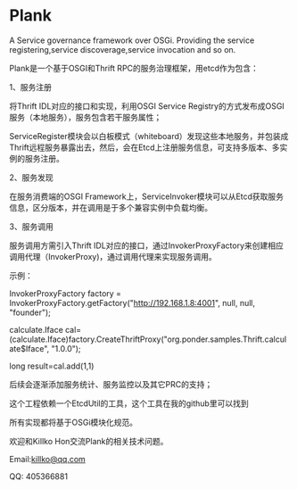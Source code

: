 # Plank
A Service governance framework over OSGi. Providing the service registering,service discoverage,service invocation and so on.


Plank是一个基于OSGI和Thrift RPC的服务治理框架，用etcd作为包含：

1、服务注册

  将Thrift IDL对应的接口和实现，利用OSGI Service Registry的方式发布成OSGI服务（本地服务），服务包含若干服务属性；
  
  ServiceRegister模块会以白板模式（whiteboard）发现这些本地服务，并包装成Thrift远程服务暴露出去，然后，会在Etcd上注册服务信息，可支持多版本、多实例的服务注册。

2、服务发现
  
  在服务消费端的OSGI Framework上，ServiceInvoker模块可以从Etcd获取服务信息，区分版本，并在调用是于多个兼容实例中负载均衡。

3、服务调用

  服务调用方需引入Thrift IDL对应的接口，通过InvokerProxyFactory来创建相应调用代理（InvokerProxy)，通过调用代理来实现服务调用。
  
  示例：
  
   InvokerProxyFactory factory = InvokerProxyFactory.getFactory("http://192.168.1.8:4001", null, null, "founder");
   
   calculate.Iface cal=(calculate.Iface)factory.CreateThriftProxy("org.ponder.samples.Thrift.calculate$Iface", "1.0.0");
   
   long result=cal.add(1,1)

后续会逐渐添加服务统计、服务监控以及其它PRC的支持；

这个工程依赖一个EtcdUtil的工具，这个工具在我的github里可以找到

所有实现都将基于OSGi模块化规范。

欢迎和Killko Hon交流Plank的相关技术问题。

Email:killko@qq.com

QQ: 405366881

